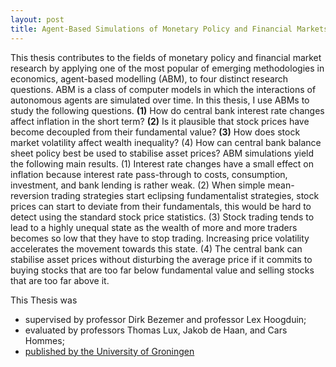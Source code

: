 ```yaml
---
layout: post
title: Agent-Based Simulations of Monetary Policy and Financial Markets
---
```


This thesis contributes to the fields of monetary policy and financial market research by applying one of the most popular of emerging methodologies in economics, agent-based modelling (ABM), to four distinct research questions. ABM is a class of computer models in which the interactions of autonomous agents are simulated over time. In this thesis, I use ABMs to study the following questions. **(1)** How do central bank interest rate changes affect inflation in the short term? **(2)** Is it plausible that stock prices have become decoupled from their fundamental value? **(3)** How does stock market volatility affect wealth inequality? (4) How can central bank balance sheet policy best be used to stabilise asset prices? ABM simulations yield the following main results. (1) Interest rate changes have a small effect on inflation because interest rate pass-through to costs, consumption, investment, and bank lending is rather weak. (2) When simple mean-reversion trading strategies start eclipsing fundamentalist strategies, stock prices can start to deviate from their fundamentals, this would be hard to detect using the standard stock price statistics. (3) Stock trading tends to lead to a highly unequal state as the wealth of more and more traders becomes so low that they have to stop trading. Increasing price volatility accelerates the movement towards this state. (4) The central bank can stabilise asset prices without disturbing the average price if it commits to buying stocks that are too far below fundamental value and selling stocks that are too far above it.

This Thesis was

* supervised by professor Dirk Bezemer and professor Lex Hoogduin;
* evaluated by professors Thomas Lux, Jakob de Haan, and Cars Hommes;
* [published by the University of Groningen](http://hdl.handle.net/11370/de16d687-6201-4e30-b0ae-780a73ca6a0a)
